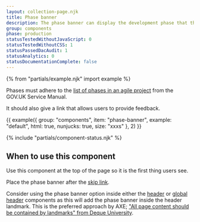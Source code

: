 ```yaml
---
layout: collection-page.njk
title: Phase banner
description: The phase banner can display the development phase that the service is currently in.
group: components
phase: production
statusTestedWithoutJavaScript: 0
statusTestedWithoutCSS: 1
statusPassedDacAudit: 1
statusAnalytics: 0
statusDocumentationComplete: false
---
```


{% from "partials/example.njk" import example %}

Phases must adhere to the [list of phases in an agile project](https://www.gov.uk/service-manual/agile-delivery) from the GOV.UK Service Manual.

It should also give a link that allows users to provide feedback.

{{ example({ group: "components", item: "phase-banner", example: "default", html: true, nunjucks: true, size: "xxxs" }, 2) }}

{% include "partials/component-status.njk" %}

## When to use this component

Use this component at the top of the page so it is the first thing users see.

Place the phase banner after the [skip link](../skip-link/).

Consider using the phase banner option inside either the [header](../header/) or [global header](../global-header/) components as this will add the phase banner inside the header landmark. This is the preferred approach by AXE; ["All page content should be contained by landmarks" from Deque University](https://dequeuniversity.com/rules/axe/4.10/region).
